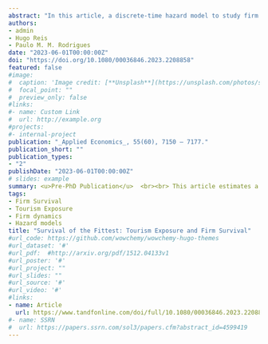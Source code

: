 ```yaml
---
abstract: "In this article, a discrete-time hazard model to study firm survival in the Portuguese Tourism sector is estimated. This sector has experienced a remarkable performance over the last decades. Results show that when compared to other sectors, tourism firms are more likely to exit: (i) if they are young (less than 10 years of existence); and (ii) if they belong to the group of worse performers (i.e. belong to the lower tail of the firm distribution). Within tourism related sectors, firms with highest tourism exposure, such as travel agencies and hotels are always among the best performers in terms of survival. Moreover, despite of Tourism being one of the most volatile sectors in periods of high uncertainty, results show a higher survival resilience among established tourism associated firms."
authors:
- admin
- Hugo Reis
- Paulo M. M. Rodrigues
date: "2023-06-01T00:00:00Z"
doi: "https://doi.org/10.1080/00036846.2023.2208858"
featured: false
#image:
#  caption: 'Image credit: [**Unsplash**](https://unsplash.com/photos/s9CC2SKySJM)'
#  focal_point: ""
#  preview_only: false
#links:
#- name: Custom Link
#  url: http://example.org
#projects:
#- internal-project
publication: "_Applied Economics_, 55(60), 7150 – 7177."
publication_short: ""
publication_types:
- "2"
publishDate: "2023-06-01T00:00:00Z"
# slides: example
summary: <u>Pre-PhD Publication</u>  <br><br> This article estimates a discrete-time proportional hazards model to study firm survival in thte Portuguese Tourism sector. While tourism is among the most volatile sectors in times of uncertainty, tourism-associated firms are remarkably resilient.
tags:
- Firm Survival
- Tourism Exposure 
- Firm dynamics 
- Hazard models
title: "Survival of the Fittest: Tourism Exposure and Firm Survival"
#url_code: https://github.com/wowchemy/wowchemy-hugo-themes
#url_dataset: '#'
#url_pdf:  #http://arxiv.org/pdf/1512.04133v1
#url_poster: '#'
#url_project: ""
#url_slides: ""
#url_source: '#'
#url_video: '#'
#links:
- name: Article
  url: https://www.tandfonline.com/doi/full/10.1080/00036846.2023.2208858
#- name: SSRN
#  url: https://papers.ssrn.com/sol3/papers.cfm?abstract_id=4599419
---
```

